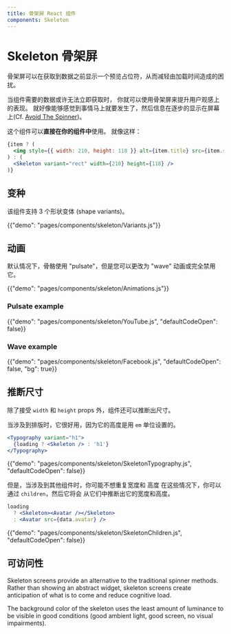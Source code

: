 ```yaml
---
title: 骨架屏 React 组件
components: Skeleton
---
```


# Skeleton 骨架屏

<p class="description">骨架屏可以在获取到数据之前显示一个预览占位符，从而减轻由加载时间造成的困扰。</p>

当组件需要的数据或许无法立即获取时， 你就可以使用骨架屏来提升用户观感上的表现。 就好像能够感觉到事情马上就要发生了，然后信息在逐步的显示在屏幕上(Cf. [Avoid The Spinner](https://www.lukew.com/ff/entry.asp?1797))。

这个组件可以**直接在你的组件中**使用。 就像这样：

```jsx
{item ? (
  <img style={{ width: 210, height: 118 }} alt={item.title} src={item.src} />
) : (
  <Skeleton variant="rect" width={210} height={118} />
)}
```

## 变种

该组件支持 3 个形状变体 (shape variants)。

{{"demo": "pages/components/skeleton/Variants.js"}}

## 动画

默认情况下，骨骼使用 "pulsate"，但是您可以更改为 "wave" 动画或完全禁用它。

{{"demo": "pages/components/skeleton/Animations.js"}}

### Pulsate example

{{"demo": "pages/components/skeleton/YouTube.js", "defaultCodeOpen": false}}

### Wave example

{{"demo": "pages/components/skeleton/Facebook.js", "defaultCodeOpen": false, "bg": true}}

## 推断尺寸

除了接受 `width` 和 `height` props 外，组件还可以推断出尺寸。

当涉及到排版时，它很好用，因为它的高度是用 `em` 单位设置的。

```jsx
<Typography variant="h1">
  {loading ? <Skeleton /> : 'h1'}
</Typography>
```

{{"demo": "pages/components/skeleton/SkeletonTypography.js", "defaultCodeOpen": false}}

但是，当涉及到其他组件时，你可能不想重复宽度和 高度 在这些情况下，你可以通过 `children`，然后它将会 从它们中推断出它的宽度和高度。

```jsx
loading
  ? <Skeleton><Avatar /></Skeleton>
  : <Avatar src={data.avatar} />
```

{{"demo": "pages/components/skeleton/SkeletonChildren.js", "defaultCodeOpen": false}}

## 可访问性

Skeleton screens provide an alternative to the traditional spinner methods. Rather than showing an abstract widget, skeleton screens create anticipation of what is to come and reduce cognitive load.

The background color of the skeleton uses the least amount of luminance to be visible in good conditions (good ambient light, good screen, no visual impairments).